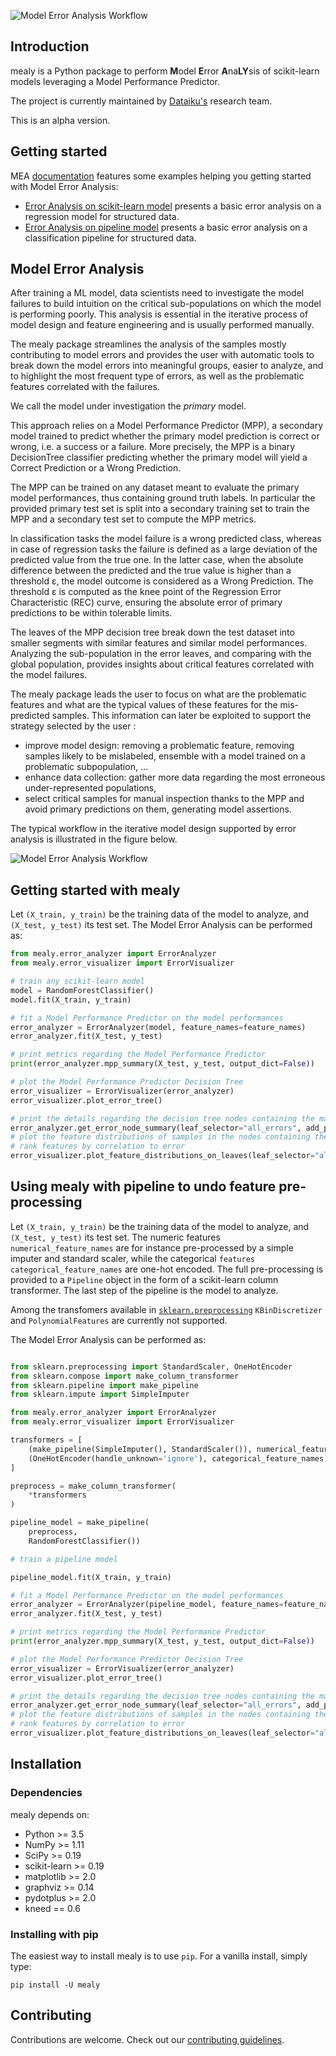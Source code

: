 ![Model Error Analysis Workflow](https://raw.githubusercontent.com/dataiku/mealy/main/doc/_static/Logo_mealy_final.png)

## Introduction

mealy is a Python package to perform **M**odel **E**rror **A**na**LY**sis of scikit-learn models leveraging a Model Performance Predictor.

The project is currently maintained by [Dataiku's](https://www.dataiku.com/) research team.

This is an alpha version.

## Getting started

MEA [documentation](https://dataiku.github.io/mealy/) features some examples helping you getting started with Model Error Analysis:
* [Error Analysis on scikit-learn model](https://dataiku.github.io/mealy/auto_examples/plot_mealy.html) presents a basic error analysis on a regression model for structured data.
* [Error Analysis on pipeline model](https://dataiku.github.io/mealy/auto_examples/plot_mealy_pipeline.html) presents a basic error analysis on a classification pipeline for structured data.

## Model Error Analysis

After training a ML model, data scientists need to investigate the model failures to build intuition on the critical sub-populations 
on which the model is performing poorly. This analysis is essential in the iterative process of model design and feature engineering 
and is usually performed manually. 

The mealy package streamlines the analysis of the samples mostly contributing to model errors and provides the user with 
automatic tools to break down the model errors into meaningful groups, easier to analyze, and to highlight the most frequent 
type of errors, as well as the problematic features correlated with the failures.

We call the model under investigation the _primary_ model.

This approach relies on a Model Performance Predictor (MPP), a secondary model trained to predict whether the primary 
model prediction is correct or wrong, i.e. a success or a failure. More precisely, the MPP is a binary DecisionTree classifier 
predicting whether the primary model will yield a Correct Prediction or a Wrong Prediction. 

The MPP can be trained on any dataset meant to evaluate the primary model performances, thus containing ground truth labels. 
In particular the provided primary test set is split into a secondary training set to train the MPP and a secondary test set 
to compute the MPP metrics.

In classification tasks the model failure is a wrong predicted class, whereas in case of regression tasks the failure is 
defined as a large deviation of the predicted value from the true one. In the latter case, when the absolute difference 
between the predicted and the true value is higher than a threshold ε, the model outcome is considered as a Wrong Prediction. 
The threshold ε is computed as the knee point of the Regression Error Characteristic (REC) curve, ensuring the absolute error 
of primary predictions to be within tolerable limits. 

The leaves of the MPP decision tree break down the test dataset into smaller segments with similar features and similar 
model performances. Analyzing the sub-population in the error leaves, and comparing with the global population, provides 
insights about critical features correlated with the model failures.

The mealy package leads the user to focus on what are the problematic features and what are the typical values of these features 
for the mis-predicted samples. This information can later be exploited to support the strategy selected by the user :
* improve model design: removing a problematic feature, removing samples likely to be mislabeled, ensemble with a model trained 
on a problematic subpopulation, ...
* enhance data collection: gather more data regarding the most erroneous under-represented populations,
* select critical samples for manual inspection thanks to the MPP and avoid primary predictions on them, generating model assertions. 

The typical workflow in the iterative model design supported by error analysis is illustrated in the figure below.

![Model Error Analysis Workflow](https://raw.githubusercontent.com/dataiku/mealy/main/doc/_static/mealy_flow.png?token=ACQTHLPSN7JU6AXC6OJRL4S7W2PXA)

## Getting started with mealy

Let `(X_train, y_train)` be the training data of the model to analyze, and `(X_test, y_test)` its test set.
The Model Error Analysis can be performed as:

```python
from mealy.error_analyzer import ErrorAnalyzer
from mealy.error_visualizer import ErrorVisualizer

# train any scikit-learn model
model = RandomForestClassifier()
model.fit(X_train, y_train)

# fit a Model Performance Predictor on the model performances
error_analyzer = ErrorAnalyzer(model, feature_names=feature_names)
error_analyzer.fit(X_test, y_test)

# print metrics regarding the Model Performance Predictor
print(error_analyzer.mpp_summary(X_test, y_test, output_dict=False))

# plot the Model Performance Predictor Decision Tree
error_visualizer = ErrorVisualizer(error_analyzer)
error_visualizer.plot_error_tree()

# print the details regarding the decision tree nodes containing the majority of errors
error_analyzer.get_error_node_summary(leaf_selector="all_errors", add_path_to_leaves=True, print_summary=True);
# plot the feature distributions of samples in the nodes containing the majority of errors
# rank features by correlation to error
error_visualizer.plot_feature_distributions_on_leaves(leaf_selector="all_errors", top_k_features=3)

```


## Using mealy with pipeline to undo feature pre-processing

Let `(X_train, y_train)` be the training data of the model to analyze, and `(X_test, y_test)` its test set.
The numeric features `numerical_feature_names` are for instance pre-processed by a simple imputer and standard scaler, 
while the categorical `features categorical_feature_names` are one-hot encoded. 
The full pre-processing is provided to a `Pipeline` object in the form of a scikit-learn column transformer.
The last step of the pipeline is the model to analyze.

Among the transfomers available in [`sklearn.preprocessing`](https://scikit-learn.org/stable/modules/classes.html#module-sklearn.preprocessing) 
`KBinDiscretizer` and `PolynomialFeatures` are currently not supported.

The Model Error Analysis can be performed as:

```python

from sklearn.preprocessing import StandardScaler, OneHotEncoder
from sklearn.compose import make_column_transformer
from sklearn.pipeline import make_pipeline
from sklearn.impute import SimpleImputer

from mealy.error_analyzer import ErrorAnalyzer
from mealy.error_visualizer import ErrorVisualizer

transformers = [
    (make_pipeline(SimpleImputer(), StandardScaler()), numerical_feature_names),
    (OneHotEncoder(handle_unknown='ignore'), categorical_feature_names)
]

preprocess = make_column_transformer(
    *transformers
)

pipeline_model = make_pipeline(
    preprocess,
    RandomForestClassifier())

# train a pipeline model

pipeline_model.fit(X_train, y_train)

# fit a Model Performance Predictor on the model performances
error_analyzer = ErrorAnalyzer(pipeline_model, feature_names=feature_names)
error_analyzer.fit(X_test, y_test)

# print metrics regarding the Model Performance Predictor
print(error_analyzer.mpp_summary(X_test, y_test, output_dict=False))

# plot the Model Performance Predictor Decision Tree
error_visualizer = ErrorVisualizer(error_analyzer)
error_visualizer.plot_error_tree()

# print the details regarding the decision tree nodes containing the majority of errors
error_analyzer.get_error_node_summary(leaf_selector="all_errors", add_path_to_leaves=True, print_summary=True);
# plot the feature distributions of samples in the nodes containing the majority of errors
# rank features by correlation to error
error_visualizer.plot_feature_distributions_on_leaves(leaf_selector="all_errors", top_k_features=3)

```

## Installation

### Dependencies

mealy depends on:
- Python >= 3.5
- NumPy >= 1.11
- SciPy >= 0.19
- scikit-learn >= 0.19 
- matplotlib >= 2.0 
- graphviz >= 0.14
- pydotplus >= 2.0
- kneed == 0.6

### Installing with pip

The easiest way to install mealy is to use `pip`. For a vanilla install, simply type:

    pip install -U mealy


## Contributing

Contributions are welcome. Check out our [contributing guidelines](CONTRIBUTING.md).
